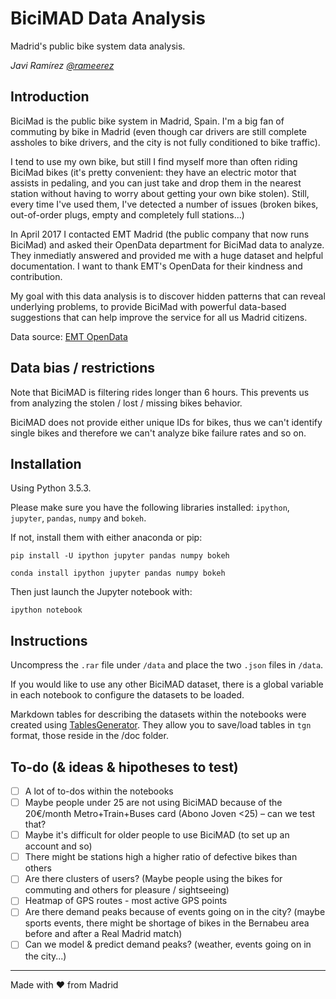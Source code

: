 # BiciMAD Data Analysis

Madrid's public bike system data analysis.

_Javi Ramírez [@rameerez](http://twitter.com/rameerez)_

## Introduction

BiciMad is the public bike system in Madrid, Spain. I'm a big fan of commuting by bike in Madrid (even though car drivers are still complete assholes to bike drivers, and the city is not fully conditioned to bike traffic).

I tend to use my own bike, but still I find myself more than often riding BiciMad bikes (it's pretty convenient: they have an electric motor that assists in pedaling, and you can just take and drop them in the nearest station without having to worry about getting your own bike stolen). Still, every time I've used them, I've detected a number of issues (broken bikes, out-of-order plugs, empty and completely full stations...)

In April 2017 I contacted EMT Madrid (the public company that now runs BiciMad) and asked their OpenData department for BiciMad data to analyze. They inmediatly answered and provided me with a huge dataset and helpful documentation. I want to thank EMT's OpenData for their kindness and contribution.

My goal with this data analysis is to discover hidden patterns that can reveal underlying problems, to provide BiciMad with powerful data-based suggestions that can help improve the service for all us Madrid citizens.

Data source: [EMT OpenData](http://opendata.emtmadrid.es)

## Data bias / restrictions

Note that BiciMAD is filtering rides longer than 6 hours. This prevents us from analyzing the stolen / lost / missing bikes behavior.

BiciMAD does not provide either unique IDs for bikes, thus we can't identify single bikes and therefore we can't analyze bike failure rates and so on.

## Installation

Using Python 3.5.3.

Please make sure you have the following libraries installed: `ipython`, `jupyter`, `pandas`, `numpy` and `bokeh`.

If not, install them with either anaconda or pip:

`pip install -U ipython jupyter pandas numpy bokeh`

`conda install ipython jupyter pandas numpy bokeh`


Then just launch the Jupyter notebook with:

`ipython notebook`


## Instructions

Uncompress the `.rar` file under `/data` and place the two `.json` files in `/data`.

If you would like to use any other BiciMAD dataset, there is a global variable in each notebook to configure the datasets to be loaded.

Markdown tables for describing the datasets within the notebooks were created using [TablesGenerator](http://www.tablesgenerator.com/markdown_tables). They allow you to save/load tables in `tgn` format, those reside in the /doc folder.

## To-do (& ideas & hipotheses to test)

 - [ ] A lot of to-dos within the notebooks
 - [ ] Maybe people under 25 are not using BiciMAD because of the 20€/month Metro+Train+Buses card (Abono Joven <25) – can we test that?
 - [ ] Maybe it's difficult for older people to use BiciMAD (to set up an account and so)
 - [ ] There might be stations high a higher ratio of defective bikes than others
 - [ ] Are there clusters of users? (Maybe people using the bikes for commuting and others for pleasure / sightseeing)
 - [ ] Heatmap of GPS routes - most active GPS points
 - [ ] Are there demand peaks because of events going on in the city? (maybe sports events, there might be shortage of bikes in the Bernabeu area before and after a Real Madrid match)
 - [ ] Can we model & predict demand peaks? (weather, events going on in the city...)

 ---

Made with ♥ from Madrid